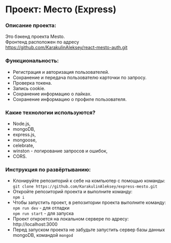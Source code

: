 # Проект: Место (Express)

### Описание проекта:
Это бэкенд проекта Mesto.  
Фронтенд расположен по адресу https://github.com/KarakulinAleksey/react-mesto-auth.git

### Функциональность:
- Регистрация и авторизация пользователей.
- Сохранение и передача пользователю карточки по запросу.
- Проверка токена.
- Запись cookie.
- Сохранение информацию о лайках.
- Сохранение информацию о профиле пользователя.

### Какие технологии используются?
- Node.js,
- mongoDB,
- express.js,
- mongoose,
- celebrate,
- winston - логирование запросов и ошибок,
- CORS.

### Инструкция по развёртыванию:
- Клонируйте репозиторий к себе на компьютер с помощью команды:  
  `git clone https://github.com/KarakulinAleksey/express-mesto.git`
- Откройте репозиторий проекта и выполните команду:  
  `npm i`
- Чтобы запустить проект, в репозитории проекта выполните команду:  
  `npm run dev` - для отладки  
  `npm run start` - для запуска  
- Проект откроется на локальном сервере по адресу: http://localhost:3000
- Перед запуском проекта не забудьте запустить сервер базы данных mongoDB, командой `mongod`
